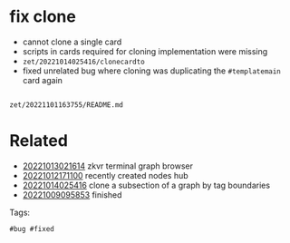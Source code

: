 # fix clone

- cannot clone a single card
- scripts in cards required for cloning implementation were missing
- `zet/20221014025416/clonecardto`
- fixed unrelated bug where cloning was duplicating the `#templatemain` card again

```
```

` zet/20221101163755/README.md `

# Related

- [20221013021614](/zet/20221013021614/README.md) zkvr terminal graph browser
- [20221012171100](/zet/20221012171100/README.md) recently created nodes hub
- [20221014025416](/zet/20221014025416/README.md) clone a subsection of a graph by tag boundaries
- [20221009095853](/zet/20221009095853/README.md) finished

Tags:

    #bug #fixed
